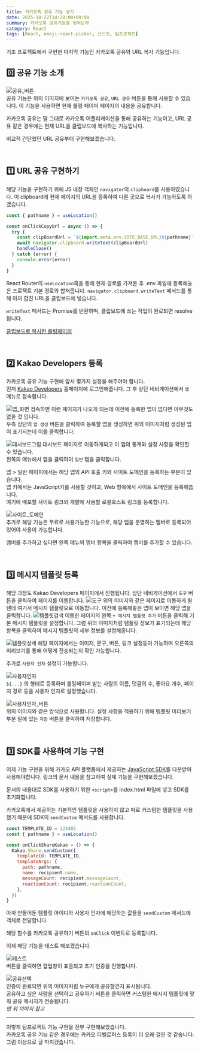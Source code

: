 ```yaml
---
title: 카카오톡 공유 기능 넣기
date: 2025-10-22T14:20:00+09:00
summary: 카카오톡 공유기능을 넣어보자
category: React
tags: [React, emoji-react-picker, 코드잇, 팀프로젝트]
---
```


기초 프로젝트에서 구현한 마지막 기능인 카카오톡 공유와 URL 복사 기능입니다.

## 0️⃣ 공유 기능 소개

![공유_버튼](https://velog.velcdn.com/images/nudge0613/post/41071e51-e8b5-4475-8f6d-dde7055af53b/image.png)  
공유 기능은 위의 이미지에 보이는 <span style='color:var(--prism-code-3)'>`카카오톡 공유`</span>, <span style='color:var(--prism-code-3)'>`URL 공유`</span> 버튼을 통해 사용할 수 있습니다.
이 기능을 사용하면 현재 롤링 페이퍼 페이지의 내용을 공유합니다.

카카오톡 공유는 말 그대로 카카오톡 어플리케이션을 통해 공유하는 기능이고, URL 공유 같은 경우에는 현재 URL을 클립보드에 복사하는 기능입니다.

비교적 간단했던 URL 공유부터 구현해보겠습니다.

<br>

## 1️⃣ URL 공유 구현하기

해당 기능을 구현하기 위해 JS 내장 객체인 <span style='color:var(--prism-code-3)'>`navigator`</span>의 <span style='color:var(--prism-code-3)'>`clipboard`</span>를 사용하였습니다.
이 clipboard에 현재 페이지의 URL을 등록하여 다른 곳으로 복사가 가능하도록 하겠습니다.

```javascript
const { pathname } = useLocation()

const onClickCopyUrl = async () => {
  try {
    const clipBoardUrl = `${import.meta.env.VITE_BASE_URL}${pathname}`
    await navigator.clipboard.writeText(clipBoardUrl)
    handleClose()
  } catch (error) {
    console.error(error)
  }
}
```

React Router의 <span style='color:var(--prism-code-3)'>`useLocation`</span>훅을 통해 현재 경로를 가져온 후 .env 파일에 등록해놓은 프로젝트 기본 경로와 합쳐줍니다.
<span style='color:var(--prism-code-3)'>`navigator.clipboard.writeText`</span> 메서드를 통해 아까 합친 URL을 클립보드에 넣습니다.

<span style='color:var(--prism-code-3)'>`writeText`</span> 메서드는 Promise를 반환하며, 클립보드에 쓰는 작업이 완료되면 resolve 됩니다.

[클립보드로 복사한 롤링페이퍼](https://rolling-eta.vercel.app/post/13456)

<br>

## 2️⃣ Kakao Developers 등록

카카오톡 공유 기능 구현에 앞서 몇가지 설정을 해주어야 합니다.  
먼저 [Kakao Developers](https://developers.kakao.com/) 홈페이지에 로그인해줍니다. 그 후 상단 네비게이션에서 <span style='color:var(--prism-code-3)'>`앱`</span> 메뉴로 접속합니다.

![앱_화면](https://velog.velcdn.com/images/nudge0613/post/ae64834f-211a-4ae9-94ec-2857a3823f83/image.png) 접속하면 이런 페이지가 나오게 되는데 이전에 등록한 앱이 없다면 아무것도 없을 것 입니다.  
우측 상단의 <span style='color:var(--prism-code-3)'>`앱 생성`</span> 버튼을 클릭하여 등록할 앱을 생성하면 위의 이미지처럼 생성된 앱이 표기되는데 이를 클릭합니다.

![대시보드](https://velog.velcdn.com/images/nudge0613/post/1742b10d-8435-4d05-a89a-ebab281afcce/image.png)그럼 대시보드 페이지로 이동하게되고 이 앱의 통계와 설정 사항을 확인할 수 있습니다.  
왼쪽의 메뉴에서 앱을 클릭하여 <span style='color:var(--prism-code-3)'>`일반`</span> 탭을 클릭합니다.

앱 > 일반 페이지에서는 해당 앱의 API 호출 키와 사이트 도메인을 등록하는 부분이 있습니다.  
앱 키에서는 JavaScript키를 사용할 것이고, Web 항목에서 사이트 도메인을 등록해줍니다.  
여기에 배포할 사이트 링크와 개발에 사용할 로컬호스트 링크를 등록합니다.

![사이트_도메인](https://velog.velcdn.com/images/nudge0613/post/8b3c0cd9-e455-4b23-aa4e-88c540c170e7/image.png)  
추가로 해당 기능은 무료로 사용가능한 기능으로, 해당 앱을 운영하는 멤버로 등록되어있어야 사용이 가능합니다.

멤버를 추가하고 싶다면 왼쪽 메뉴의 멤버 항목을 클릭하여 멤버를 추가할 수 있습니다.

<br>

## 3️⃣ 메시지 템플릿 등록

해당 과정도 Kakao Developers 페이지에서 진행됩니다.
상단 네비게이션에서 <span style='color:var(--prism-code-3)'>`도구`</span> 버튼을 클릭하여 페이지를 이동합니다.
![도구](https://velog.velcdn.com/images/nudge0613/post/99c7d843-66f2-4500-87a3-98135cf2ca14/image.png) 위의 이미지와 같은 페이지로 이동하게 될텐데 여기서 메시지 템플릿으로 이동합니다.
이전에 등록해놓은 앱이 보이면 해당 앱을 클릭합니다.
![템플릿검색](https://velog.velcdn.com/images/nudge0613/post/2299d10e-71bb-4753-af7f-8af30e8ade81/image.png) 이동한 페이지의 왼쪽 <span style='color:var(--prism-code-3)'>`+ 메시지 템플릿 추가`</span> 버튼을 클릭해 기본 메시지 템플릿을 설정합니다. 그럼 위의 이미지처럼 템플릿 정보가 표기되는데 해당 항목을 클릭하여 메시지 템플릿의 세부 정보를 설정해줍니다.

![템플릿상세](https://velog.velcdn.com/images/nudge0613/post/17b85561-1d3d-431a-a457-f220e5a7046c/image.png) 해당 페이지에서는 이미지, 문구, 버튼, 링크 설정등이 가능하며 오른쪽의 미리보기를 통해 어떻게 전송되는지 확인 가능합니다.

추가로 <span style='color:var(--prism-code-3)'>`사용자 인자`</span> 설정이 가능합니다.

![사용자인자](https://velog.velcdn.com/images/nudge0613/post/dc964754-9168-4dac-b043-0ba7f4dbad9b/image.png) <span style='color:var(--prism-code-3)'>  
`${...}`</span> 의 형태로 등록하며 롤링페이퍼 받는 사람의 이름, 댓글의 수, 좋아요 개수, 페이지 경로 등을 사용자 인자로 설정했습니다.

![사용자인자_버튼](https://velog.velcdn.com/images/nudge0613/post/86f02426-4483-4c1e-b4f7-93a15fb0aafb/image.png)  
위의 이미지와 같은 방식으로 사용합니다.
설정 사항을 적용하기 위해 템플릿 미리보기 부분 밑에 있는 <span style='color:var(--prism-code-3)'>`저장`</span> 버튼을 클릭하여 저장합니다.

<br>

## 3️⃣ SDK를 사용하여 기능 구현

이제 기능 구현을 위해 카카오 API 플랫폼에서 제공하는 [JavaScript SDK](https://developers.kakao.com/docs/latest/ko/javascript/getting-started)를 다운받아 사용해야합니다. 링크의 문서 내용을 참고하여 실제 기능을 구현해보겠습니다.

문서의 내용대로 SDK를 사용하기 위한 <span style='color:var(--prism-code-3)'>`<script>`</span>를 index.html 파일에 넣고 SDK를 초기화합니다.

카카오톡에서 제공하는 기본적인 템플릿을 사용하지 않고 따로 커스텀한 템플릿을 사용했기 때문에 SDK의 <span style='color:var(--prism-code-3)'>`sendCustom`</span> 메서드를 사용합니다.

```js
const TEMPLATE_ID = 123485
const { pathname } = useLocation()

const onClickShareKakao = () => {
  Kakao.Share.sendCustom({
    templateId: TEMPLATE_ID,
    templateArgs: {
      path: pathname,
      name: recipient.name,
      messageCount: recipient.messageCount,
      reactionCount: recipient.reactionCount,
    },
  })
}
```

아까 만들어둔 템플릿 아이디와 사용자 인자에 해당하는 값들을 <span style='color:var(--prism-code-3)'>`sendCustom`</span> 메서드에 객체로 전달합니다.

해당 함수를 카카오톡 공유하기 버튼의 <span style='color:var(--prism-code-3)'>`onClick`</span> 이벤트로 등록합니다.

이제 해당 기능을 테스트 해보겠습니다.

![테스트](https://velog.velcdn.com/images/nudge0613/post/39147e5c-3e16-4bff-a23c-f18e6dfef015/image.png)  
버튼을 클릭하면 팝업창이 표출되고 초기 인증을 진행합니다.

![공유선택](https://velog.velcdn.com/images/nudge0613/post/c97ef003-4d26-4b1b-af64-6e1d1d313a1d/image.png)  
인증이 완료되면 위의 이미지처럼 누구에게 공유할건지 표시됩니다.  
공유하고 싶은 사람을 선택하고 공유하기 버튼을 클릭하면 커스텀한 메시지 템플릿에 맞춰 공유 메시지가 전송됩니다. <span style='color:var(--prism-code-1)'>  
_맨 위 이미지 참고_</span>

---

이렇게 팀프로젝트 기능 구현을 전부 구현해보았습니다.  
카카오톡 공유 기능 같은 경우에는 카카오 디벨로퍼스 등록이 더 오래 걸린 것 같습니다.  
그럼 이상으로 글 마치겠습니다.
